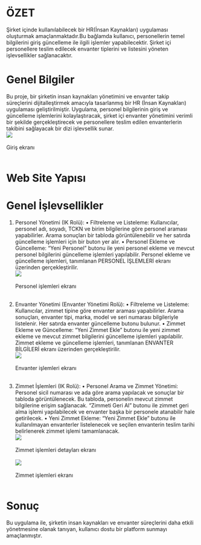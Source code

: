 # ÖZET
Şirket içinde kullanılabilecek bir HR(İnsan Kaynakları) uygulaması oluşturmak amaçlanmaktadır.Bu bağlamda kullanıcı, personellerin temel bilgilerini giriş güncelleme ile ilgili  işlemler yapabilecektir. Şirket içi personellere teslim edilecek envanter tiplerini ve listesini yöneten işlevsellikler sağlanacaktır.

# Genel Bilgiler
Bu proje, bir şirketin insan kaynakları yönetimini ve envanter takip süreçlerini dijitalleştirmek amacıyla tasarlanmış bir HR (İnsan Kaynakları) uygulaması geliştirilmiştir. Uygulama, personel bilgilerinin giriş ve güncelleme işlemlerini kolaylaştıracak, şirket içi envanter yönetimini verimli bir şekilde gerçekleştirecek ve personellere teslim edilen envanterlerin takibini sağlayacak bir dizi işlevsellik sunar.
<img src="https://github.com/asliid/ik-portal-be/blob/main/photos/home.png" 
  style="  
    display: block;
  margin-left: auto;
  margin-right: auto;
  "/><br> Giriş ekranı <br>  <br>
# Web Site Yapısı

# Genel İşlevsellikler
1. Personel Yönetimi (IK Rolü):
	•	Filtreleme ve Listeleme: Kullanıcılar, personel adı, soyadı, TCKN ve birim bilgilerine göre personel araması yapabilirler. Arama sonuçları bir tabloda görüntülenebilir ve her satırda güncelleme işlemleri için bir buton yer alır.
•	Personel Ekleme ve Güncelleme: “Yeni Personel” butonu ile yeni personel ekleme ve mevcut personel bilgilerini güncelleme işlemleri yapılabilir. Personel ekleme ve güncelleme işlemleri, tanımlanan PERSONEL İŞLEMLERİ ekranı üzerinden gerçekleştirilir.
<img src="https://github.com/asliid/ik-portal-be/blob/main/photos/personel.png" 
  style="  
    display: block;
  margin-left: auto;
  margin-right: auto;
  "/><br> Personel işlemleri ekranı <br>  <br>

2. Envanter Yönetimi (Envanter Yönetimi Rolü):
	•	Filtreleme ve Listeleme: Kullanıcılar, zimmet tipine göre envanter araması yapabilirler. Arama sonuçları, envanter tipi, marka, model ve seri numarası bilgileriyle listelenir. Her satırda envanter güncelleme butonu bulunur.
	•	Zimmet Ekleme ve Güncelleme: “Yeni Zimmet Ekle” butonu ile yeni zimmet ekleme ve mevcut zimmet bilgilerini güncelleme işlemleri yapılabilir. Zimmet ekleme ve güncelleme işlemleri, tanımlanan ENVANTER BİLGİLERİ ekranı üzerinden gerçekleştirilir.
<img src="https://github.com/asliid/ik-portal-be/blob/main/photos/envanter.png" 
  style="  
    display: block;
  margin-left: auto;
  margin-right: auto;
  "/><br> Envanter işlemleri ekranı <br>  <br>
  
3. Zimmet İşlemleri (IK Rolü):
	•	Personel Arama ve Zimmet Yönetimi: Personel sicil numarası ve ada göre arama yapılacak ve sonuçlar bir tabloda görüntülenecek. Bu tabloda, personelin mevcut zimmet bilgilerine erişim sağlanacak. “Zimmeti Geri Al” butonu ile zimmet geri alma işlemi yapılabilecek ve envanter başka bir personele atanabilir hale getirilecek.
	•	Yeni Zimmet Ekleme: “Yeni Zimmet Ekle” butonu ile kullanılmayan envanterler listelenecek ve seçilen envanterin teslim tarihi belirlenerek zimmet işlemi tamamlanacak.
<img src="https://github.com/asliid/ik-portal-be/blob/main/photos/zimmet1.png" 
  style="  
    display: block;
  margin-left: auto;
  margin-right: auto;
  "/><br> Zimmet işlemleri detayları ekranı <br>  <br>
<img src="https://github.com/asliid/ik-portal-be/blob/main/photos/zimmet2.png" 
  style="  
    display: block;
  margin-left: auto;
  margin-right: auto;
  "/><br> Zimmet işlemleri ekranı <br>  <br>
# Sonuç
Bu uygulama ile, şirketin insan kaynakları ve envanter süreçlerini daha etkili yönetmesine olanak tanıyan, kullanıcı dostu bir platform sunmayı amaçlanmıştır.
